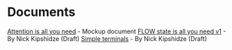 # Documents

[Attention is all you need](./content/documents/attention-is-all-you-need.pdf) - Mockup document
[FLOW state is all you need v1](./content/documents/flow-state-is-all-you-need-v1.pdf) - By Nick Kipshidze (Draft)
[Simple terminals](./content/documents/simple-terminals.pdf) - By Nick Kipshidze (Draft)